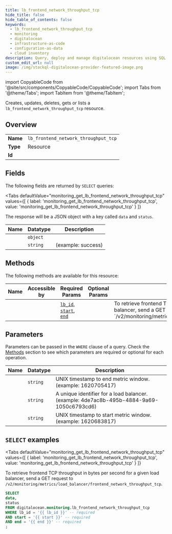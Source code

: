 ```yaml
--- 
title: lb_frontend_network_throughput_tcp
hide_title: false
hide_table_of_contents: false
keywords:
  - lb_frontend_network_throughput_tcp
  - monitoring
  - digitalocean
  - infrastructure-as-code
  - configuration-as-data
  - cloud inventory
description: Query, deploy and manage digitalocean resources using SQL
custom_edit_url: null
image: /img/stackql-digitalocean-provider-featured-image.png
---
```


import CopyableCode from '@site/src/components/CopyableCode/CopyableCode';
import Tabs from '@theme/Tabs';
import TabItem from '@theme/TabItem';

Creates, updates, deletes, gets or lists a <code>lb_frontend_network_throughput_tcp</code> resource.

## Overview
<table><tbody>
<tr><td><b>Name</b></td><td><code>lb_frontend_network_throughput_tcp</code></td></tr>
<tr><td><b>Type</b></td><td>Resource</td></tr>
<tr><td><b>Id</b></td><td><CopyableCode code="digitalocean.monitoring.lb_frontend_network_throughput_tcp" /></td></tr>
</tbody></table>

## Fields

The following fields are returned by `SELECT` queries:

<Tabs
    defaultValue="monitoring_get_lb_frontend_network_throughput_tcp"
    values={[
        { label: 'monitoring_get_lb_frontend_network_throughput_tcp', value: 'monitoring_get_lb_frontend_network_throughput_tcp' }
    ]}
>
<TabItem value="monitoring_get_lb_frontend_network_throughput_tcp">

The response will be a JSON object with a key called `data` and `status`.

<table>
<thead>
    <tr>
    <th>Name</th>
    <th>Datatype</th>
    <th>Description</th>
    </tr>
</thead>
<tbody>
<tr>
    <td><CopyableCode code="data" /></td>
    <td><code>object</code></td>
    <td></td>
</tr>
<tr>
    <td><CopyableCode code="status" /></td>
    <td><code>string</code></td>
    <td> (example: success)</td>
</tr>
</tbody>
</table>
</TabItem>
</Tabs>

## Methods

The following methods are available for this resource:

<table>
<thead>
    <tr>
    <th>Name</th>
    <th>Accessible by</th>
    <th>Required Params</th>
    <th>Optional Params</th>
    <th>Description</th>
    </tr>
</thead>
<tbody>
<tr>
    <td><a href="#monitoring_get_lb_frontend_network_throughput_tcp"><CopyableCode code="monitoring_get_lb_frontend_network_throughput_tcp" /></a></td>
    <td><CopyableCode code="select" /></td>
    <td><a href="#parameter-lb_id"><code>lb_id</code></a>, <a href="#parameter-start"><code>start</code></a>, <a href="#parameter-end"><code>end</code></a></td>
    <td></td>
    <td>To retrieve frontend TCP throughput in bytes per second for a given load balancer, send a GET request to `/v2/monitoring/metrics/load_balancer/frontend_network_throughput_tcp`.</td>
</tr>
</tbody>
</table>

## Parameters

Parameters can be passed in the `WHERE` clause of a query. Check the [Methods](#methods) section to see which parameters are required or optional for each operation.

<table>
<thead>
    <tr>
    <th>Name</th>
    <th>Datatype</th>
    <th>Description</th>
    </tr>
</thead>
<tbody>
<tr id="parameter-end">
    <td><CopyableCode code="end" /></td>
    <td><code>string</code></td>
    <td>UNIX timestamp to end metric window. (example: 1620705417)</td>
</tr>
<tr id="parameter-lb_id">
    <td><CopyableCode code="lb_id" /></td>
    <td><code>string</code></td>
    <td>A unique identifier for a load balancer. (example: 4de7ac8b-495b-4884-9a69-1050c6793cd6)</td>
</tr>
<tr id="parameter-start">
    <td><CopyableCode code="start" /></td>
    <td><code>string</code></td>
    <td>UNIX timestamp to start metric window. (example: 1620683817)</td>
</tr>
</tbody>
</table>

## `SELECT` examples

<Tabs
    defaultValue="monitoring_get_lb_frontend_network_throughput_tcp"
    values={[
        { label: 'monitoring_get_lb_frontend_network_throughput_tcp', value: 'monitoring_get_lb_frontend_network_throughput_tcp' }
    ]}
>
<TabItem value="monitoring_get_lb_frontend_network_throughput_tcp">

To retrieve frontend TCP throughput in bytes per second for a given load balancer, send a GET request to `/v2/monitoring/metrics/load_balancer/frontend_network_throughput_tcp`.

```sql
SELECT
data,
status
FROM digitalocean.monitoring.lb_frontend_network_throughput_tcp
WHERE lb_id = '{{ lb_id }}' -- required
AND start = '{{ start }}' -- required
AND end = '{{ end }}' -- required
;
```
</TabItem>
</Tabs>
